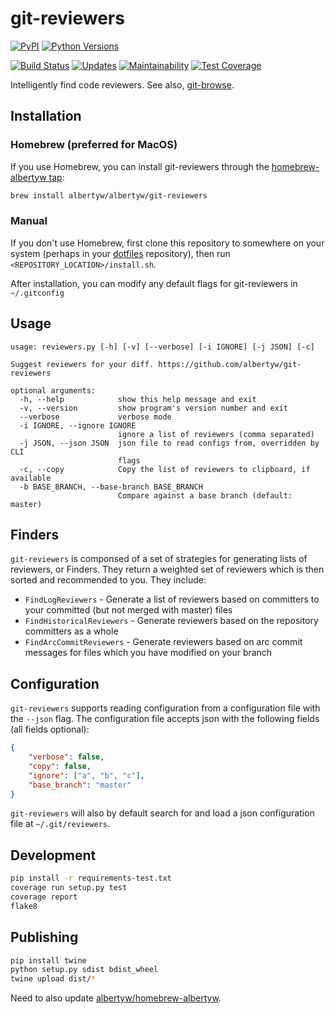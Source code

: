 git-reviewers
=============

[![PyPI](https://img.shields.io/pypi/v/git-reviewers.svg)](https://pypi.org/project/git-reviewers/)
[![Python Versions](https://img.shields.io/pypi/pyversions/git-reviewers.svg)](https://pypi.org/project/git-reviewers/)


[![Build Status](https://drone.albertyw.com/api/badges/albertyw/git-reviewers/status.svg)](https://drone.albertyw.com/albertyw/git-reviewers)
[![Updates](https://pyup.io/repos/github/albertyw/git-reviewers/shield.svg)](https://pyup.io/repos/github/albertyw/git-reviewers/)
[![Maintainability](https://api.codeclimate.com/v1/badges/58c63ec99d395f0f8df6/maintainability)](https://codeclimate.com/github/albertyw/git-reviewers/maintainability)
[![Test Coverage](https://api.codeclimate.com/v1/badges/58c63ec99d395f0f8df6/test_coverage)](https://codeclimate.com/github/albertyw/git-reviewers/test_coverage)

Intelligently find code reviewers.
See also, [git-browse](https://github.com/albertyw/git-browse).

Installation
------------

### Homebrew (preferred for MacOS)

If you use Homebrew, you can install git-reviewers through the
[homebrew-albertyw tap](https://github.com/albertyw/homebrew-albertyw):


```bash
brew install albertyw/albertyw/git-reviewers
```

### Manual

If you don't use Homebrew, first clone this repository to somewhere on your system
(perhaps in your [dotfiles](https://github.com/albertyw/dotfiles)
repository), then run `<REPOSITORY_LOCATION>/install.sh`.

After installation, you can modify any default flags for git-reviewers
in `~/.gitconfig`

Usage
-----

```
usage: reviewers.py [-h] [-v] [--verbose] [-i IGNORE] [-j JSON] [-c]

Suggest reviewers for your diff. https://github.com/albertyw/git-reviewers

optional arguments:
  -h, --help            show this help message and exit
  -v, --version         show program's version number and exit
  --verbose             verbose mode
  -i IGNORE, --ignore IGNORE
                        ignore a list of reviewers (comma separated)
  -j JSON, --json JSON  json file to read configs from, overridden by CLI
                        flags
  -c, --copy            Copy the list of reviewers to clipboard, if available
  -b BASE_BRANCH, --base-branch BASE_BRANCH
                        Compare against a base branch (default: master)
```

Finders
-------

`git-reviewers` is componsed of a set of strategies for generating lists of
reviewers, or Finders.  They return a weighted set of reviewers which is then
sorted and recommended to you.  They include:

- `FindLogReviewers` - Generate a list of reviewers based on committers to
  your committed (but not merged with master) files
- `FindHistoricalReviewers` - Generate reviewers based on the repository
  committers as a whole
- `FindArcCommitReviewers` - Generate reviewers based on arc commit messages
  for files which you have modified on your branch

Configuration
-------------

`git-reviewers` supports reading configuration from a configuration file
with the `--json` flag.  The configuration file accepts json with the
following fields (all fields optional):

```json
{
    "verbose": false,
    "copy": false,
    "ignore": ["a", "b", "c"],
    "base_branch": "master"
}
```

`git-reviewers` will also by default search for and load a json
configuration file at `~/.git/reviewers`.

Development
-----------

```bash
pip install -r requirements-test.txt
coverage run setup.py test
coverage report
flake8
```

Publishing
----------

```bash
pip install twine
python setup.py sdist bdist_wheel
twine upload dist/*
```

Need to also update [albertyw/homebrew-albertyw](https://github.com/albertyw/homebrew-albertyw).
